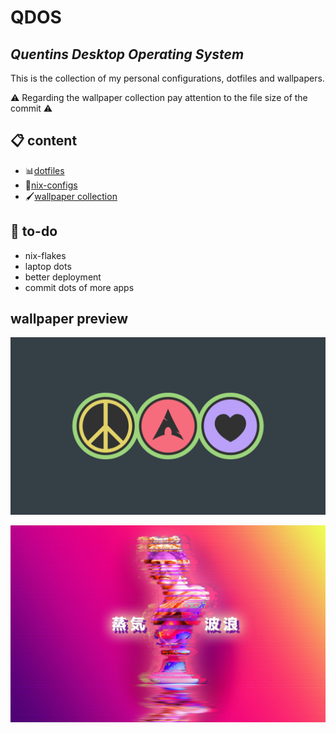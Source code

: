 # QDOS
## *Quentins Desktop Operating System*  

This is the collection of my personal configurations, dotfiles and wallpapers.

⚠️ Regarding the wallpaper collection pay attention to the file size of the commit ⚠️

## 📋 content
- 📊[dotfiles](dotfiles)
- 🧭[nix-configs](nix)
- 🖌️[wallpaper collection](wallpaper)

## 📑 to-do
- nix-flakes
- laptop dots
- better deployment
- commit dots of more apps

## wallpaper preview
![Arch-Peace](wallpaper/desktop/arch-peace.png?raw=true "Arch-Peace")

![Vaporwave](wallpaper/desktop/long-lost.jpg?raw=true "Vaporwave")
